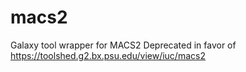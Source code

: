 macs2
=====

Galaxy tool wrapper for MACS2
Deprecated in favor of https://toolshed.g2.bx.psu.edu/view/iuc/macs2

